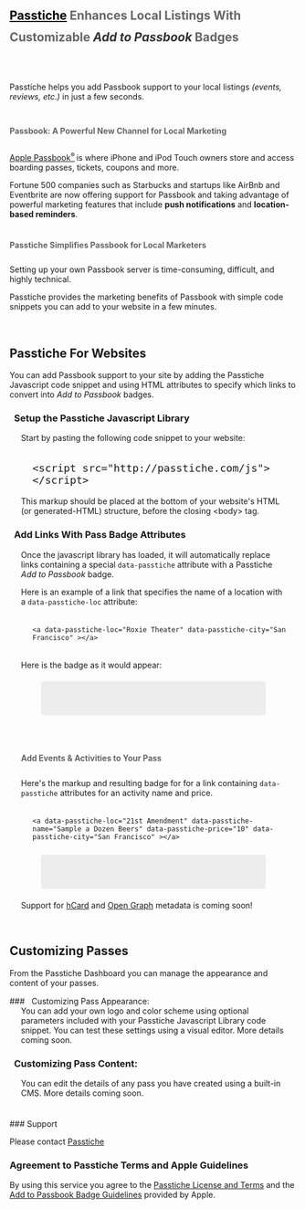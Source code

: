 <!--<iframe src="http://ghbtns.com/github-btn.html?user=passtiche&amp;repo=passtiche-client&amp;type=watch&amp;count=true" allowtransparency="true" frameborder="0" scrolling="0" width="110px" height="20px"></iframe>-->

<div style="display:none;">
# Passtiche Overview
</div>

<h2 style="line-height:38px;color:#666;"><a style="color:black;" href="http://www.passtiche.com">Passtiche</a> Enhances Local Listings With<br/> Customizable <i style="color:#333;">Add to Passbook</i> Badges</h2>
<br/>
<div style="height:10px;"></div>

<p>Passtiche helps you add Passbook support to your local listings <i>(events, reviews, etc.)</i> in just a few seconds.</p>


<div style="height:3px;"></div>
<h4 style="line-height:32px;color:#666;">Passbook: A Powerful New Channel for Local Marketing</h4>
<p><a href="http://www.apple.com/ios/whats-new/#passbook" target="_blank">Apple Passbook<sup style="font-size: 11px;margin-right: -1px;top: -7px;">®</sup></a> is where iPhone and iPod Touch owners store and access boarding passes, tickets, coupons and more.
</p> Fortune 500 companies such as Starbucks and startups like AirBnb and Eventbrite are now offering support for Passbook and taking advantage of powerful marketing features that include <b>push notifications</b> and <b>location-based reminders</b>.

<h4 style="line-height:32px;color:#666;margin-top:30px;">Passtiche Simplifies Passbook for Local Marketers</h4>

</p>Setting up your own Passbook server is time-consuming, difficult, and highly technical.</p><p> Passtiche provides the marketing benefits of Passbook with simple code snippets you can add to your website in a few minutes.</p>
<p> </p>
<p> </p>

<br/>


## Passtiche For Websites

You can add Passbook support to your site by adding the Passtiche Javascript code snippet and using HTML attributes to specify which links to convert into <i>Add to Passbook</i> badges.

### &nbsp; Setup the Passtiche Javascript Library 

<div style="margin: 0 20px 20px;">
Start by pasting the following code snippet to your website:

<div style="width: 100%;
height: 60px;
margin: 20px 20px 0;">
<pre style="float:left;"><code style="font-size:1.3em;">&lt;script src="http://passtiche.com/js"&gt;&lt;/script&gt;</code></pre>
</div>

This markup should be placed at the bottom of your website's HTML (or generated-HTML) structure, before the closing &lt;body&gt; tag.

</div>



### &nbsp; Add Links With Pass Badge Attributes

<div style="margin: 0 20px 20px;">
Once the javascript library has loaded, it will automatically replace links containing a special <code>data-passtiche</code> attribute with a Passtiche <i>Add to Passbook</i> badge. 



Here is an example of a link that specifies the name of a location with a <code>data-passtiche-loc</code> attribute:

<div style="width: 100%;
height: 60px;
margin: 20px 20px 0;">
<pre style="float:left;"><code>&lt;a data-passtiche-loc="Roxie Theater" data-passtiche-city="San Francisco" &gt;&lt;/a&gt;</code></pre>
</div>

Here is the badge as it would appear:
<div style="margin:15px;text-align:center;max-width:500px;">
<div  style="height:40px; margin:20px;padding:10px;background:rgba(200,200,200,.3);border-radius:5px;"> <a data-passtiche-loc="Local Pub" data-passtiche-city="San Francisco"></a> </div>
</div>


<div style="height:20px;"></div>



<h4 style="line-height:32px;color:#666;">Add Events &amp; Activities to Your Pass</h4>

Here's the markup and resulting badge for for a link containing <code>data-passtiche</code> attributes for an activity name and price.

<div style="width: 100%;
height: 60px;
margin: 20px 20px 0;">
<pre style="float:left;"><code>&lt;a data-passtiche-loc="21st Amendment" data-passtiche-name="Sample a Dozen Beers" data-passtiche-price="10" data-passtiche-city="San Francisco" &gt;&lt;/a&gt;</code></pre>
</div>
<div style="margin:15px;text-align:center;max-width:500px;">
<div  style="height:40px; margin:20px;padding:10px;background:rgba(200,200,200,.3);border-radius:5px;"> <a data-passtiche-loc="Local Pub" data-passtiche-city="San Francisco" data-passtiche-name="Sample a Dozen Beers" data-passtiche-price="10" data-passtiche-description="Try this sampling a dozen beers beer beer" ></a> </div>
</div>

<div class="alert">
	Support for <a href="http://microformats.org/wiki/hcard">hCard</a> and <a href="http://ogp.me/">Open Graph</a> metadata is coming soon!
</div>

</div>

<div style="height:10px;"></div>


## Customizing Passes

From the <a>Passtiche Dashboard</a> you can manage the appearance and content of your passes. 
<div style="height:1px;"></div>
### &nbsp; Customizing Pass Appearance:

<div style="margin: 0 20px 20px;">
You can add your own logo and color scheme using optional parameters included with your Passtiche Javascript Library code snippet. You can test these settings using a visual editor. More details coming soon. 
</div>

### &nbsp; Customizing Pass Content:

<div style="margin: 0 20px 20px;">
You can edit the details of any pass you have created using a built-in CMS. More details coming soon. 
</div>

<br/>
### Support

Please contact [Passtiche][email]  <!-- Discussion Group, etc. -->

### Agreement to Passtiche Terms and Apple Guidelines

By using this service you agree to the [Passtiche License and Terms][license] and the <a href="https://developer.apple.com/passbook/AddToPassbookBadgeGuidelines.pdf">Add to Passbook Badge Guidelines</a> provided by Apple. 




[travis]: http://travis-ci.org/tomchristie/django-rest-framework?branch=master
[travis-build-image]: https://secure.travis-ci.org/tomchristie/django-rest-framework.png?branch=restframework2
[urlobject]: https://github.com/zacharyvoase/urlobject
[markdown]: http://pypi.python.org/pypi/Markdown/
[yaml]: http://pypi.python.org/pypi/PyYAML
[0.4]: https://github.com/tomchristie/django-rest-framework/tree/0.4.X
[image]: /static/images/boarding.png
[sandbox]: http://restframework.herokuapp.com/

[quickstart]: tutorial/quickstart.md

[license]: docs/topics/license.md
[find_pass]: api_methods/find_pass.md
[update_pass]: api_methods/update_pass.md
[find_location]: api_methods/find_location.md
[update_location]: api_methods/update_location.md
[find_list]: api_methods/find_list.md
[update_list]: api_methods/update_list.md

[button]: topics/button.md

[request]: api-guide/requests.md
[response]: api-guide/responses.md
[views]: api-guide/views.md
[generic-views]: api-guide/generic-views.md
[parsers]: api-guide/parsers.md
[renderers]: api-guide/renderers.md
[serializers]: api-guide/serializers.md
[fields]: api-guide/fields.md
[authentication]: api-guide/authentication.md
[permissions]: api-guide/permissions.md
[throttling]: api-guide/throttling.md
[pagination]: api-guide/pagination.md
[contentnegotiation]: api-guide/content-negotiation.md
[formatsuffixes]: api-guide/format-suffixes.md
[reverse]: api-guide/reverse.md
[exceptions]: api-guide/exceptions.md
[status]: api-guide/status-codes.md
[settings]: api-guide/settings.md

[csrf]: topics/csrf.md
[browser-enhancements]: topics/button.md
[browsableapi]: topics/browsable-api.md
[rest-hypermedia-hateoas]: topics/rest-hypermedia-hateoas.md
[contributing]: topics/contributing.md
[rest-framework-2-announcement]: topics/rest-framework-2-announcement.md
[release-notes]: topics/release-notes.md
[credits]: topics/credits.md

[group]: https://groups.google.com/forum/?fromgroups#!forum/django-rest-framework
[DabApps]: http://dabapps.com
[email]: mailto:james@passtiche.com
